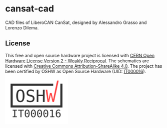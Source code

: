 # cansat-cad
CAD files of LiberoCAN CanSat, designed by Alessandro Grasso and Lorenzo Dilema.

## License
This free and open source hardware project is licensed with [CERN Open Hardware License Version 2 - Weakly Reciprocal](https://ohwr.org/project/cernohl/-/wikis/uploads/82b567f43ce515395f7ddbfbad7a8806/cern_ohl_w_v2.txt). The schematics are licensed with [Creative Commons Attribution-ShareAlike 4.0](https://creativecommons.org/licenses/by-sa/4.0/deed.en). The project has been certified by OSHW as Open Source Hardware (UID: [IT000016](https://certification.oshwa.org/it000016.html)).
</br>
<a href="https://certification.oshwa.org/it000016.html">
   <img src="/pictures/oshw.svg" alt="image" style="width:200px;height:auto;">
</a>

